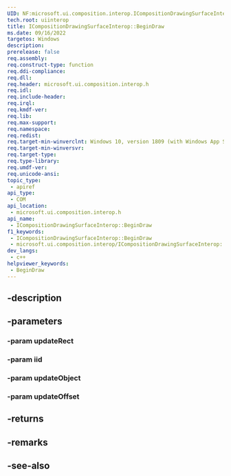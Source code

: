 ```yaml
---
UID: NF:microsoft.ui.composition.interop.ICompositionDrawingSurfaceInterop.BeginDraw
tech.root: uiinterop
title: ICompositionDrawingSurfaceInterop::BeginDraw
ms.date: 09/16/2022
targetos: Windows
description: 
prerelease: false
req.assembly: 
req.construct-type: function
req.ddi-compliance: 
req.dll: 
req.header: microsoft.ui.composition.interop.h
req.idl: 
req.include-header: 
req.irql: 
req.kmdf-ver: 
req.lib: 
req.max-support: 
req.namespace: 
req.redist: 
req.target-min-winverclnt: Windows 10, version 1809 (with Windows App SDK 0.5 or later)
req.target-min-winversvr: 
req.target-type: 
req.type-library: 
req.umdf-ver: 
req.unicode-ansi: 
topic_type:
 - apiref
api_type:
 - COM
api_location:
 - microsoft.ui.composition.interop.h
api_name:
 - ICompositionDrawingSurfaceInterop::BeginDraw
f1_keywords:
 - ICompositionDrawingSurfaceInterop::BeginDraw
 - microsoft.ui.composition.interop/ICompositionDrawingSurfaceInterop::BeginDraw
dev_langs:
 - c++
helpviewer_keywords:
 - BeginDraw
---
```


## -description

## -parameters

### -param updateRect

### -param iid

### -param updateObject

### -param updateOffset

## -returns

## -remarks

## -see-also

